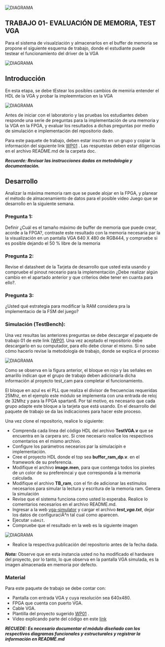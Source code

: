
![DIAGRAMA](https://github.com/unal-edigital1/2020-2/blob/master/docs/figs/Diapositiva1_.PNG)

## TRABAJO 01- EVALUACIÓN DE MEMORIA, TEST VGA 

Para el sistema de visualziación y almacenarlos en el buffer de memoria se propone el siguiente esquema de trabajo, donde el estudiante puede testear el funcionamiento del driver de la VGA

![DIAGRAMA](https://github.com/unal-edigital1/2020-2/blob/master/docs/figs/Diapositiva2.PNG)
## Introducción 
En esta etapa, se debe tEstear los posibles cambios de memiria entender el HDL de la VGA  y probar la impleemntacion en la VGA 

![DIAGRAMA](https://github.com/unal-edigital1/2020-2/blob/master/docs/figs/Diapositiva3.PNG)

Antes de iniciar con el laboratorio   y las pruebas los estudiantes deben  responde una serie de preguntas para la implementación de una memoria y la VGA en la FPGA, y evaluar los  resultados a dichas preguntas por medio de  simulación e implementación del repositorio  dado.

Para este paquete de trabajo, deben   estar inscrito en un grupo y copiar la información del siguiente link  [WP01](https://classroom.github.com/g/qtq2UbmU) .
Las respuestas deben estar diligencias en el archivo README.md de la carpeta doc. 

***Recuerde: Revisar  las instrucciones dadas en metodología y documentación.***



## Desarrollo

Analizar la máxima memoria ram que se puede alojar en la FPGA,  y planear el método de almacenamiento de datos  para el posible video Juego que se desarrollo en la siguiente semana.

### Pregunta 1:
Definir ¿Cuál es el tamaño máximo de buffer de memoria que puede crear, acorde a la FPGA?,  contraste este resultado con la memoria  necesaria par la la visualización en un pantalla VGA 640 X 480  de RGB444, y compruebe si es posible dejando el 50 % libre de la memoria 

### Pregunta 2:
Revise el datasheet de la Tarjeta de desarrollo que usted esta usando y compruebe el pinout neceario para la implementación ¿Debe realizar algún cambio en el apartado anterior y que criterios debe tener en cuanta para ello?.

### Pregunta 3:

¿Usted qué estrategia para modificar la RAM considera pra la implementacio de la FSM del juego? 

### Simulación (TestBench):

Una vez resultas las anteriores preguntas se  debe descargar el paquete de trabajo 01 de este link  [[WP01](https://classroom.github.com/g/qtq2UbmU).
Una vez aceptado el repositorio debe descargarlo en su computador, para ello debe  clonar el mismo. Si no sabe cómo hacerlo  revise la metodología de trabajo, donde se explica el proceso

![DIAGRAMA](https://github.com/unal-edigital1/2020-2/blob/master/docs/figs/Diapositiva4.PNG)

Como se observa en la figura anterior, el bloque en rojo y las señales en amarillo indican que el grupo de trabajo deben adicionarla dicha información al proyecto test_cam para completar el funcionamiento.

El bloque en azul es el PLL que realiza el divisor de frecuencias requeridas 25Mhz, en el ejemplo este módulo se implementa con una entrada de reloj de 32Mhz y para la FPGA spartan6. Por tal motivo, es necesario que cada grupo adapte este bloque a la tarjeta que está usando. En el desarrollo del paquete de trabajo se da las indicaciones para hacer este proceso.

Una vez clone el repositorio, realice lo siguiente:

* Comprenda cada línea del código HDL del archivo **TestVGA.v** que se encuentra en la carpera src. Si cree necesario realice los respectivos comentarios  en el mismo archivo.
* Configure los parámetros necearios par la simulacipín e implementación.
* Cree el proyecto HDL  donde el top sea **buffer_ram_dp.v**. en el framework  de su preferencia. 
* Modifique el archivo **image.men**, para que contenga todos los pixeles de un color de su prefereincai  y que corresponda a la memoria calculada.
* Modifique el archivo **TB_ram**, con el fin de adicionar las estímulos necesarios para simular la lectura y escritura de la memoria ram. Genera la simulación 
* Revise que el sistema funciona como usted lo esperaba. Realice lo comentarios necesarios  en el archivo README.md. 
* Ingresar a la web [vga-simulator](https://ericeastwood.com/lab/vga-simulator/)  y cargar el archivo ***test_vga.txt***, dejar los datos de configuraciÃ²n tal cual como aparecen. 
* Ejecutar `submit`. 
* Compruebe que el resultado en la web es la siguiente imagen

![DIAGRAMA](https://github.com/unal-edigital1/2020-2/blob/master/docs/figs/resultado1.png)

* Realice la respectiva publicación del repositorio antes de la fecha dada. 

***Nota:*** Observe que en esta instancia usted no ha modificado el hardware del proyecto, por lo tanto, lo que observa en la pantalla VGA simulada, es la imagen almacenada en memoria por defecto.




### Material
Para este paquete de trabajo se debe contar con:

* Pantalla con entrada VGA y cuya resolución sea 640x480.
* FPGA que cuenta con puerto VGA.
* Cable VGA.
* Plantilla del proyecto sugerido [WP01](https://classroom.github.com/g/qtq2UbmU) .
* Video explicando parte del código en este [link](https://drive.google.com/drive/folders/1UzvxHlhPj7i8ucTnW9-f9m4tPIoTyhVY?usp=sharing)

***RECUEDE: Es necesario documentar el módulo diseñado con los respectivos diagramas funcionales y estructurales y registrar la información en README.md***





